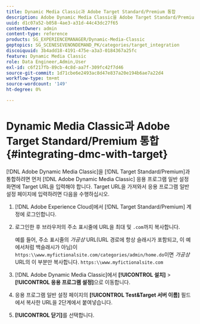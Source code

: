 ```yaml
---
title: Dynamic Media Classic과 Adobe Target Standard/Premium 통합
description: Adobe Dynamic Media Classic을 Adobe Target Standard/Premium과 통합하는 방법을 알아봅니다.
uuid: d1c07a52-b058-4ae3-a31d-44c43dc27f65
contentOwner: admin
content-type: reference
products: SG_EXPERIENCEMANAGER/Dynamic-Media-Classic
geptopics: SG_SCENESEVENONDEMAND_PK/categories/target_integration
discoiquuid: 3b4add18-4191-475e-a3a3-0184367a25fc
feature: Dynamic Media Classic
role: Data Engineer,Admin,User
exl-id: c6f217fb-89cb-4c8d-aa7f-309fc42f7d46
source-git-commit: 1d71cbe6e2493ac8d47e837a20e194b6ae7a22d4
workflow-type: tm+mt
source-wordcount: '149'
ht-degree: 0%

---
```


# Dynamic Media Classic과 Adobe Target Standard/Premium 통합 {#integrating-dmc-with-target}

[!DNL Adobe Dynamic Media Classic]을 [!DNL Target Standard/Premium]과 통합하려면 먼저 [!DNL Adobe Dynamic Media Classic] 응용 프로그램 일반 설정 화면에 Target URL을 입력해야 합니다. Target URL을 가져와서 응용 프로그램 일반 설정 페이지에 입력하려면 다음을 수행하십시오.

1. [!DNL Adobe Experience Cloud]에서 [!DNL Target Standard/Premium] 계정에 로그인합니다.
1. 로그인한 후 브라우저의 주소 표시줄에 URL을 최대 및 `.com`까지 복사합니다.

   예를 들어, 주소 표시줄의 *가공상* URL(URL 경로에 항상 슬래시가 포함되고, 이 예에서처럼 백슬래시가 아님)이 `https:\\www.myfictionalsite.com/categories/admin/home.do`이면 *가공상* URL의 이 부분만 복사합니다. `https:\\www.myfictionalsite.com`

1. [!DNL Adobe Dynamic Media Classic]에서 **[!UICONTROL 설치]** > **[!UICONTROL 응용 프로그램 설정]**&#x200B;으로 이동합니다.
1. 응용 프로그램 일반 설정 페이지의 **[!UICONTROL Test&amp;Target 서버 이름]** 필드에서 복사한 URL을 2단계에서 붙여넣습니다.
1. **[!UICONTROL 닫기]**&#x200B;를 선택합니다.

